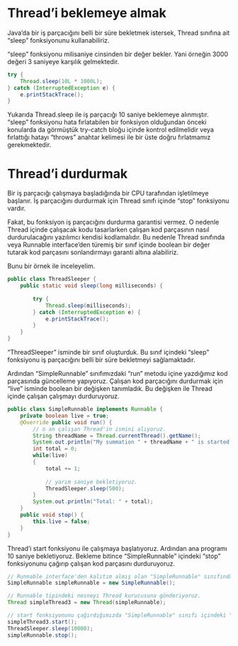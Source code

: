 # Thread’i beklemeye almak
Java’da bir iş parçacığını belli bir süre bekletmek istersek, Thread sınıfına ait “sleep” fonksiyonunu kullanabiliriz.

“sleep” fonksiyonu milisaniye cinsinden bir değer bekler. Yani örneğin 3000 değeri 3 saniyeye karşılık gelmektedir.

```java
try {
    Thread.sleep(10L * 1000L);
} catch (InterruptedException e) {
    e.printStackTrace();
}
```

Yukarıda Thread.sleep ile iş parçacığı 10 saniye beklemeye alınmıştır. “sleep” fonksiyonu hata fırlatabilen bir fonksiyon olduğundan önceki konularda da görmüştük try-catch bloğu içinde kontrol edilmelidir veya fırlattığı hatayı “throws” anahtar kelimesi ile bir üste doğru fırlatmamız gerekmektedir.

# Thread’i durdurmak
Bir iş parçacığı çalışmaya başladığında bir CPU tarafından işletilmeye başlanır. İş parçacığını durdurmak için Thread sınıfı içinde “stop” fonksiyonu vardır.

Fakat, bu fonksiyon iş parçacığını durdurma garantisi vermez. O nedenle Thread içinde çalışacak kodu tasarlarken çalışan kod parçasının nasıl durdurulacağını yazılımcı kendisi kodlamalıdır. Bu nedenle Thread sınıfında veya Runnable interface’den türemiş bir sınıf içinde boolean bir değer tutarak kod parçasını sonlandırmayı garanti altına alabiliriz.


Bunu bir örnek ile inceleyelim.
```java
public class ThreadSleeper {
	public static void sleep(long milliseconds) {
		
		try {
			Thread.sleep(milliseconds);
		} catch (InterruptedException e) {
			e.printStackTrace();
		}
	}
}
```

“ThreadSleeper” isminde bir sınıf oluşturduk. Bu sınıf içindeki “sleep” fonksiyonu iş parçacığını belli bir süre bekletmeyi sağlamaktadır.


Ardından “SimpleRunnable” sınıfımızdaki “run” metodu içine yazdığımız kod parçasında güncelleme yapıyoruz. Çalışan kod parçacığını durdurmak için “live” isminde boolean bir değişken tanımladık. Bu değişken ile Thread içinde çalışan çalışmayı durduruyoruz.

```java
public class SimpleRunnable implements Runnable {
	private boolean live = true;
	@Override public void run() {
		// o an çalışan Thread'in ismini alıyoruz.
		String threadName = Thread.currentThread().getName();
		System.out.println("My summation " + threadName + " is started!");
		int total = 0;
		while(live) 
		{
			total += 1;
			
			// yarım saniye bekletiyoruz.
			ThreadSleeper.sleep(500);
		}
		System.out.println("Total: " + total);
	}
	public void stop() {
		this.live = false;
	}
}
```

Thread’i start fonksiyonu ile çalışmaya başlatıyoruz. Ardından ana programı 10 saniye bekletiyoruz. Bekleme bitince “SimpleRunnable” içindeki “stop” fonksiyonunu çağırıp çalışan kod parçasını durduruyoruz.

```java
// Runnable interface'den kalıtım almış olan "SimpleRunnable" sınıfından bir nesne oluşturuyoruz.
SimpleRunnable simpleRunnable = new SimpleRunnable();

// Runnable tipindeki nesneyi Thread kurucusuna gönderiyoruz.
Thread simpleThread3 = new Thread(simpleRunnable);

// start fonksiyonunu çağırdığımızda "SimpleRunnable" sınıfı içindeki "run" fonksiyonu işletilecektir.
simpleThread3.start();
ThreadSleeper.sleep(10000);
simpleRunnable.stop();
```
